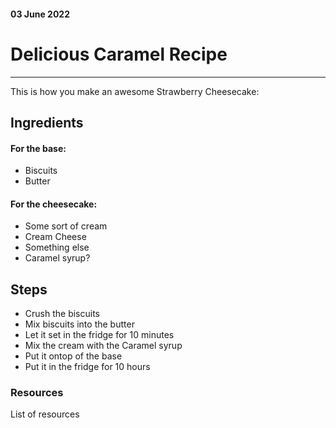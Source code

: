 #### 03 June 2022

# Delicious Caramel Recipe
___

This is how you make an awesome Strawberry Cheesecake:

## Ingredients

#### For the base:
* Biscuits 
* Butter 
 
#### For the cheesecake:
* Some sort of cream
* Cream Cheese
* Something else
* Caramel syrup?

## Steps
* Crush the biscuits
* Mix biscuits into the butter 
* Let it set in the fridge for 10 minutes
* Mix the cream with the Caramel syrup
* Put it ontop of the base
* Put it in the fridge for 10 hours

### Resources

List of resources